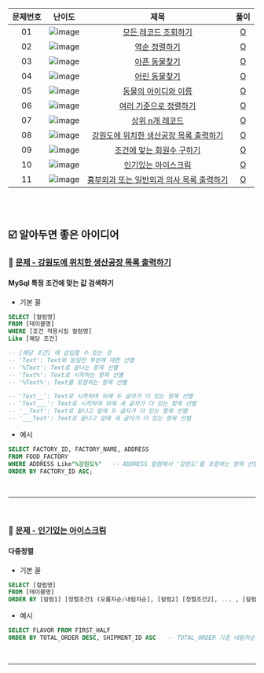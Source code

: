 | 문제번호 |                                                     난이도                                                      |                                                    제목                                                    |                                                                      풀이                                                                       |
| :------: | :-------------------------------------------------------------------------------------------------------------: | :--------------------------------------------------------------------------------------------------------: | :---------------------------------------------------------------------------------------------------------------------------------------------: |
|    01    | ![image](https://user-images.githubusercontent.com/68424403/176992717-e1a57e02-8e8e-4f82-9ec8-27fff35dc4f7.png) |              [모든 레코드 조회하기](https://programmers.co.kr/learn/courses/30/lessons/59034)              |   [O](https://github.com/kimdaeyeobbb/Computer-Science/blob/main/Database/Coding%20Test/Programmers/SELECT/inquire%20all%20the%20records.sql)   |
|    02    | ![image](https://user-images.githubusercontent.com/68424403/176992717-e1a57e02-8e8e-4f82-9ec8-27fff35dc4f7.png) |                 [역순 정렬하기](https://programmers.co.kr/learn/courses/30/lessons/59035)                  |         [O](https://github.com/kimdaeyeobbb/Computer-Science/blob/main/Database/Coding%20Test/Programmers/SELECT/reverse%20sorting.sql)         |
|    03    | ![image](https://user-images.githubusercontent.com/68424403/176992717-e1a57e02-8e8e-4f82-9ec8-27fff35dc4f7.png) |                 [아픈 동물찾기](https://programmers.co.kr/learn/courses/30/lessons/59036)                  |       [O](https://github.com/kimdaeyeobbb/Computer-Science/blob/main/Database/Coding%20Test/Programmers/SELECT/find%20sick%20animal.sql)        |
|    04    | ![image](https://user-images.githubusercontent.com/68424403/176992717-e1a57e02-8e8e-4f82-9ec8-27fff35dc4f7.png) |                 [어린 동물찾기](https://programmers.co.kr/learn/courses/30/lessons/59037)                  |       [O](https://github.com/kimdaeyeobbb/Computer-Science/blob/main/Database/Coding%20Test/Programmers/SELECT/find%20young%20animal.sql)       |
|    05    | ![image](https://user-images.githubusercontent.com/68424403/176992717-e1a57e02-8e8e-4f82-9ec8-27fff35dc4f7.png) |              [동물의 아이디와 이름](https://programmers.co.kr/learn/courses/30/lessons/59403)              |         [O](https://github.com/kimdaeyeobbb/Computer-Science/blob/main/Database/Coding%20Test/Programmers/SELECT/animal%20idNname.sql)          |
|    06    | ![image](https://user-images.githubusercontent.com/68424403/176992717-e1a57e02-8e8e-4f82-9ec8-27fff35dc4f7.png) |             [여러 기준으로 정렬하기](https://programmers.co.kr/learn/courses/30/lessons/59404)             | [O](https://github.com/kimdaeyeobbb/Computer-Science/blob/main/Database/Coding%20Test/Programmers/SELECT/sorting%20by%20various%20criteria.sql) |
|    07    | ![image](https://user-images.githubusercontent.com/68424403/176992717-e1a57e02-8e8e-4f82-9ec8-27fff35dc4f7.png) |                [상위 n개 레코드](https://programmers.co.kr/learn/courses/30/lessons/59405)                 |         [O](https://github.com/kimdaeyeobbb/Computer-Science/blob/main/Database/Coding%20Test/Programmers/SELECT/Top%20N%20record.sql)          |
|    08    | ![image](https://user-images.githubusercontent.com/68424403/176992717-e1a57e02-8e8e-4f82-9ec8-27fff35dc4f7.png) | [강원도에 위치한 생산공장 목록 출력하기](https://school.programmers.co.kr/learn/courses/30/lessons/131112) |                                                    [O](./manufacturingFactoryInGangwon.sql)                                                     |
|    09    | ![image](https://user-images.githubusercontent.com/68424403/176992717-e1a57e02-8e8e-4f82-9ec8-27fff35dc4f7.png) |       [조건에 맞는 회원수 구하기](https://school.programmers.co.kr/learn/courses/30/lessons/131535)        |                                                       [O](./conditionSatisfiedMember.sql)                                                       |
|    10    | ![image](https://user-images.githubusercontent.com/68424403/176992717-e1a57e02-8e8e-4f82-9ec8-27fff35dc4f7.png) |       [인기있는 아이스크림](https://school.programmers.co.kr/learn/courses/30/lessons/133024)        |                                                       [O](./popularIcecream.sql)|
|    11    | ![image](https://user-images.githubusercontent.com/68424403/176992717-e1a57e02-8e8e-4f82-9ec8-27fff35dc4f7.png) |       [흉부외과 또는 일반외과 의사 목록 출력하기](https://school.programmers.co.kr/learn/courses/30/lessons/132203)        |                                                       [O](./printoutSpecificDoctorList.sql)|

<br><br>

## :ballot_box_with_check: 알아두면 좋은 아이디어

### :bookmark: [문제 - 강원도에 위치한 생산공장 목록 출력하기](https://school.programmers.co.kr/learn/courses/30/lessons/131112)

#### MySql 특정 조건에 맞는 값 검색하기

- 기본 꼴

```sql
SELECT [컬럼명]
FROM [테이블명]
WHERE [조건 적용시킬 컬럼명]
Like [해당 조건]

-- [해당 조건] 에 삽입할 수 있는 것
-- 'Text': Text와 동일한 부분에 대한 선별
-- '%Text': Text로 끝나는 항목 선별
-- 'Text%': Text로 시작하는 항목 선별
-- '%Text%': Text를 포함하는 항목 선별

-- 'Text__': Text로 시작하며 뒤에 두 글자가 더 있는 항목 선별
-- 'Text___': Text로 시작하며 뒤에 세 글자가 더 있는 항목 선별
-- '__Text': Text로 끝나고 앞에 두 글자가 더 있는 항목 선별
-- '___Text': Text로 끝나고 앞에 세 글자가 더 있는 항목 선별
```

- 예시

```sql
SELECT FACTORY_ID, FACTORY_NAME, ADDRESS
FROM FOOD_FACTORY
WHERE ADDRESS Like"%강원도%"   -- ADDRESS 칼럼에서 '강원도'를 포함하는 항목 선별
ORDER BY FACTORY_ID ASC;
```

<br>
<hr>
<br>

### :bookmark: [문제 - 인기있는 아이스크림](https://school.programmers.co.kr/learn/courses/30/lessons/133024)

#### 다중정렬

- 기본 꼴

```sql
SELECT [컬럼명]
FROM [테이블명]
ORDER BY [칼럼1] [정렬조건1 (오름차순/내림차순], [칼럼2] [정렬조건2], ... , [칼럼n] [정렬조건n]
```

- 예시

```sql
SELECT FLAVOR FROM FIRST_HALF
ORDER BY TOTAL_ORDER DESC, SHIPMENT_ID ASC   -- TOTAL_ORDER 기준 내림차순 정렬, TOTAL_ORDER가 같다면 SHIPMENT_ID 기준 오름차순 정렬
```

<br>
<hr>
<br>

